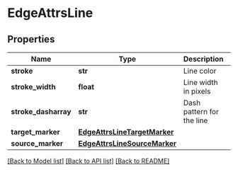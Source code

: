 # EdgeAttrsLine

## Properties
Name | Type | Description | Notes
------------ | ------------- | ------------- | -------------
**stroke** | **str** | Line color | [optional] 
**stroke_width** | **float** | Line width in pixels | [optional] 
**stroke_dasharray** | **str** | Dash pattern for the line | [optional] 
**target_marker** | [**EdgeAttrsLineTargetMarker**](EdgeAttrsLineTargetMarker.md) |  | [optional] 
**source_marker** | [**EdgeAttrsLineSourceMarker**](EdgeAttrsLineSourceMarker.md) |  | [optional] 

[[Back to Model list]](../README.md#documentation-for-models) [[Back to API list]](../README.md#documentation-for-api-endpoints) [[Back to README]](../README.md)

